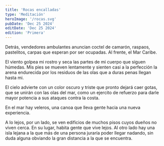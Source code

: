 ```yaml
---
title: 'Rocas encalladas'
type: 'Meditación'
heroImage: '/rocas.svg'
pubDate: 'Dec 25 2024'
editDate: 'Dec 25 2024'
edition: 'Primera'
---
```


Detrás, vendedores ambulantes anuncian coctel de camarón, raspaos, pastelitos, carpas que esperan por ser ocupadas. Al frente, el Mar Caribe.

El viento golpea mi rostro y seca las partes de mi cuerpo que siguen húmedas. Mis pies se mueven lentamente y sienten casi a la perfección la arena endurecida por los residuos de las olas que a duras penas llegan hasta mi.

El cielo advierte con un color oscuro y triste que pronto dejará caer gotas, que se unirán con las olas del mar, como un ejercito de refuerzo para darle mayor potencia a sus ataques contra la costa.

En el mar hay veleros, una canoa que lleva gente hacia una nueva experiencia.

A lo lejos, por un lado, se ven edificios de muchos pisos cuyos dueños no viven cerca. En su lugar, habita gente que vive lejos. Al otro lado hay una isla lejana a la que más de una persona juraría poder llegar nadando, sin duda alguna obviando la gran distancia a la que se encuentra.
